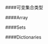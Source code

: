 ####可变集合类型


<span id="arrays"></span>
####Array


<span id="sets"></span>
####Sets



<span id="dictionaries"></span>

####Dictionaries